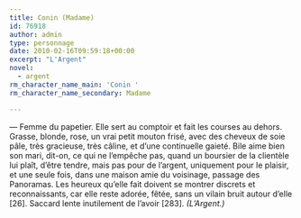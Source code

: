 ```yaml
---
title: Conin (Madame)
id: 76918
author: admin
type: personnage
date: 2010-02-16T09:59:18+00:00
excerpt: "L'Argent"
novel:
  - argent
rm_character_name_main: 'Conin '
rm_character_name_secondary: Madame

---
```

— Femme du papetier. Elle sert au comptoir et fait les courses au dehors. Grasse, blonde, rose, un vrai petit mouton frisé, avec des cheveux de soie pâle, très gracieuse, très câline, et d&rsquo;une continuelle gaieté. Bile aime bien son mari, dit-on, ce qui ne l&rsquo;empêche pas, quand un boursier de la clientèle lui plaît, d&rsquo;être tendre, mais pas pour de l&rsquo;argent, uniquement pour le plaisir, et une seule fois, dans une maison amie du voisinage, passage des Panoramas. Les heureux qu&rsquo;elle fait doivent se montrer discrets et reconnaissants, car elle reste adorée, fêtée, sans un vilain bruit autour d&rsquo;elle [26]. Saccard lente inutilement de l&rsquo;avoir [283]. _(L&rsquo;Argent.)_